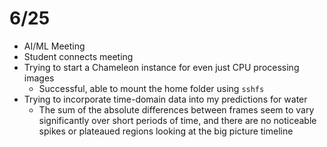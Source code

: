 # 6/25

- AI/ML Meeting
- Student connects meeting
- Trying to start a Chameleon instance for even just CPU processing images
  - Successful, able to mount the home folder using `sshfs`
- Trying to incorporate time-domain data into my predictions for water
  - The sum of the absolute differences between frames seem to vary significantly over short periods of time, and there are no noticeable spikes or plateaued regions looking at the big picture timeline
